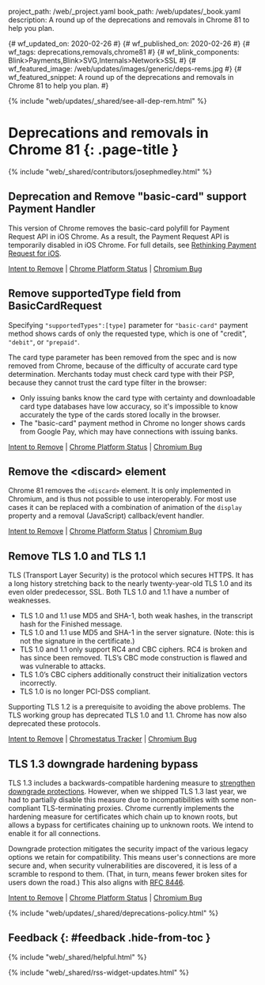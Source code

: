 project_path: /web/_project.yaml
book_path: /web/updates/_book.yaml
description: A round up of the deprecations and removals in Chrome 81 to help you plan.

{# wf_updated_on: 2020-02-26 #}
{# wf_published_on: 2020-02-26 #}
{# wf_tags: deprecations,removals,chrome81 #}
{# wf_blink_components: Blink>Payments,Blink>SVG,Internals>Network>SSL #}
{# wf_featured_image: /web/updates/images/generic/deps-rems.jpg #}
{# wf_featured_snippet: A round up of the deprecations and removals in Chrome 81 to help you plan. #}

{% include "web/updates/_shared/see-all-dep-rem.html" %}

# Deprecations and removals in Chrome 81 {: .page-title }

{% include "web/_shared/contributors/josephmedley.html" %}

## Deprecation and Remove "basic-card" support Payment Handler

This version of Chrome removes the basic-card polyfill for Payment Request API
in iOS Chrome. As a result, the Payment Request API is temporarily disabled in
iOS Chrome. For full details, see [Rethinking Payment Request for
iOS](https://www.google.com/url?q=https://blog.chromium.org/2020/01/rethinking-payment-request-for-ios.html&sa=D&ust=1581287505507000&usg=AFQjCNFf5bi-68IcQTns9C24XVn_BTwgGw).

[Intent to Remove](https://groups.google.com/a/chromium.org/g/blink-dev/c/5gxzhdS1KNs/m/Fs-Bvz4iAQAJ) &#124;
[Chrome Platform Status](https://www.chromestatus.com/feature/5709702556024832) &#124;
[Chromium Bug](https://crbug.com/981907)


## Remove supportedType field from BasicCardRequest

Specifying `"supportedTypes":[type]` parameter for `"basic-card"` payment method
shows cards of only the requested type, which is one of "credit", `"debit"`, or
`"prepaid"`.

The card type parameter has been removed from the spec and is now removed from
Chrome, because of the difficulty of accurate card type determination. Merchants
today must check card type with their PSP, because they cannot trust the card
type filter in the browser:

* Only issuing banks know the card type with certainty and downloadable card
  type databases have low accuracy, so it's impossible to know accurately the
  type of the cards stored locally in the browser.
* The "basic-card" payment method in Chrome no longer shows cards from Google
  Pay, which may have connections with issuing banks.

[Intent to Remove](https://groups.google.com/a/chromium.org/g/blink-dev/c/5gxzhdS1KNs/m/Fs-Bvz4iAQAJ) &#124;
[Chrome Platform Status](https://www.chromestatus.com/feature/5709702556024832) &#124;
[Chromium Bug](https://crbug.com/981907)


## Remove the <discard\> element

Chrome 81 removes the `<discard>` element. It is only implemented in Chromium,
and is thus not possible to use interoperably. For most use cases it can be
replaced with a combination of animation of the `display` property and a removal
(JavaScript) callback/event handler.

[Intent to Remove](https://groups.google.com/a/chromium.org/g/blink-dev/c/jUJG_CFqEvE/m/bc5_tXo8BAAJ) &#124;
[Chrome Platform Status](https://www.chromestatus.com/feature/4870172764536832) &#124;
[Chromium Bug](https://crbug.com/)


## Remove TLS 1.0 and TLS 1.1

TLS (Transport Layer Security) is the protocol which secures HTTPS. It has a
long history stretching back to the nearly twenty-year-old TLS 1.0 and its even
older predecessor, SSL. Both TLS 1.0 and 1.1 have a number of weaknesses.

* TLS 1.0 and 1.1 use MD5 and SHA-1, both weak hashes, in the transcript hash
  for the Finished message.
* TLS 1.0 and 1.1 use MD5 and SHA-1 in the server signature. (Note: this is not
  the signature in the certificate.)
* TLS 1.0 and 1.1 only support RC4 and CBC ciphers. RC4 is broken and has since
  been removed. TLS’s CBC mode construction is flawed and was vulnerable to
  attacks.
* TLS 1.0’s CBC ciphers additionally construct their initialization vectors
  incorrectly.
* TLS 1.0 is no longer PCI-DSS compliant.

Supporting TLS 1.2 is a prerequisite to avoiding the above problems. The TLS
working group has deprecated TLS 1.0 and 1.1. Chrome has now also deprecated
these protocols.

[Intent to Remove](https://groups.google.com/a/chromium.org/d/topic/blink-dev/EHSnAn2rucg/discussion) &#124;
[Chromestatus Tracker](https://www.chromestatus.com/feature/5654791610957824) &#124;
[Chromium Bug](https://crbug.com/896013)


## TLS 1.3 downgrade hardening bypass

TLS 1.3 includes a backwards-compatible hardening measure to [strengthen
downgrade protections](https://www.chromestatus.com/feature/5128354539765760).
However, when we shipped TLS 1.3 last year, we had to partially disable this
measure due to incompatibilities with some non-compliant TLS-terminating
proxies. Chrome currently implements the hardening measure for certificates
which chain up to known roots, but allows a bypass for certificates chaining up
to unknown roots. We intend to enable it for all connections.

Downgrade protection mitigates the security impact of the various legacy options
we retain for compatibility. This means user's connections are more secure and,
when security vulnerabilities are discovered, it is less of a scramble to
respond to them. (That, in turn, means fewer broken sites for users down the
road.) This also aligns with [RFC 8446](https://tools.ietf.org/html/rfc8446).

[Intent to Remove](https://groups.google.com/a/chromium.org/g/blink-dev/c/CK0Xxdz-4Mg/m/KIOaBAXmBQAJ) &#124;
[Chrome Platform Status](https://www.chromestatus.com/features/5128354539765760) &#124;
[Chromium Bug](https://crbug.com/996894)

{% include "web/updates/_shared/deprecations-policy.html" %}

## Feedback {: #feedback .hide-from-toc }

{% include "web/_shared/helpful.html" %}

{% include "web/_shared/rss-widget-updates.html" %}
